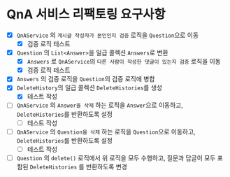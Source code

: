 # QnA 서비스 리팩토링 요구사항
- [x] `QnAService` 의 `게시글 작성자가 본인인지 검증` 로직을 `Question`으로 이동
    - [x] 검증 로직 테스트
- [x] `Question` 의 `List<Answer>`을 일급 콜렉션 `Answers`로 변환
    - [x] `Answers` 로 `QnAService`의 `다른 사람이 작성한 댓글이 있는지 검증` 로직을 이동
    - [x] 검증 로직 테스트
- [x] `Answers` 의 검증 로직을 `Question`의 검증 로직에 병합
- [x] `DeleteHistory`의 일급 콜렉션 `DeleteHistories`를 생성
  - [x] 테스트 작성
- [ ] `QnAService` 의 `Answer을 삭제` 하는 로직을 `Answer`으로 이동하고, `DeleteHistories`를 반환하도록 설정
  - [ ] 테스트 작성
- [ ] `QnAService` 의 `Question을 삭제` 하는 로직을 `Question`으로 이동하고, `DeleteHistories`를 반환하도록 설정
  - [ ] 테스트 작성
- [ ] `Question` 의 `delete()` 로직에서 위 로직을 모두 수행하고, 질문과 답글이 모두 포함된 `DeleteHistories` 를 반환하도록 변경